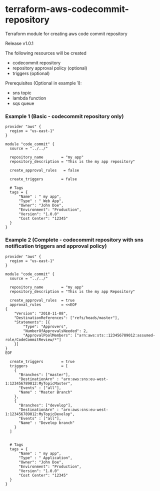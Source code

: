 # terraform-aws-codecommit-repository
Terraform module for creating aws code commit repository

Release v1.0.1

The following resources will be created

- codecommit repository
- repository approval policy (optional)
- triggers (optional)

Prerequisites (Optional in example 1):

- sns topic
- lambda function
- sqs queue

### Example 1 (Basic - codecommit repository only)    

``` hcl
provider "aws" {
  region = "us-east-1"
}

module "code_commit" {
  source = "../../"

  repository_name        = "my app"
  repository_description = "This is the my app repository"

  create_approval_rules   = false

  create_triggers        = false

  # Tags
  tags = {
      "Name" : " my app",
      "Type" : " Web App",
      "Owner": "John Doe",
      "Environment": "Production",
      "Version": "1.0.0"
      "Cost Center": "12345"
  }
}
```

### Example 2 (Complete - codecommit repository with sns notification triggers and approval policy)

``` hcl
provider "aws" {
  region = "us-east-1"
}

module "code_commit" {
  source = "../../"

  repository_name        = "my app"
  repository_description = "This is the my app Repository"

  create_approval_rules  = true
  approval_rules         = <<EOF
{
    "Version": "2018-11-08",
    "DestinationReferences": ["refs/heads/master"],
    "Statements": [{
        "Type": "Approvers",
        "NumberOfApprovalsNeeded": 2,
        "ApprovalPoolMembers": ["arn:aws:sts::123456789012:assumed-role/CodeCommitReview/*"]
    }]
}
EOF

  create_triggers        = true
  triggers               = [
    {
      "Branches": ["master"],
      "DestinationArn" : "arn:aws:sns:eu-west-1:123456789012:MyTopicMaster",
      "Events" : ["all"],
      "Name" : "Master Branch"
    },
    {
      "Branches": ["develop"],
      "DestinationArn" : "arn:aws:sns:eu-west-1:123456789012:MyTopicDevelop",
      "Events" : ["all"],
      "Name" : "Develop branch"
    }
  ]


  # Tags
  tags = {
      "Name" : " my app",
      "Type" : " Application",
      "Owner": "John Doe",
      "Environment": "Production",
      "Version": "1.0.0"
      "Cost Center": "12345"
  }
}
```

